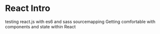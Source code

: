 # React Intro
testing react.js with es6 and sass sourcemapping
Getting comfortable with components and state within React
